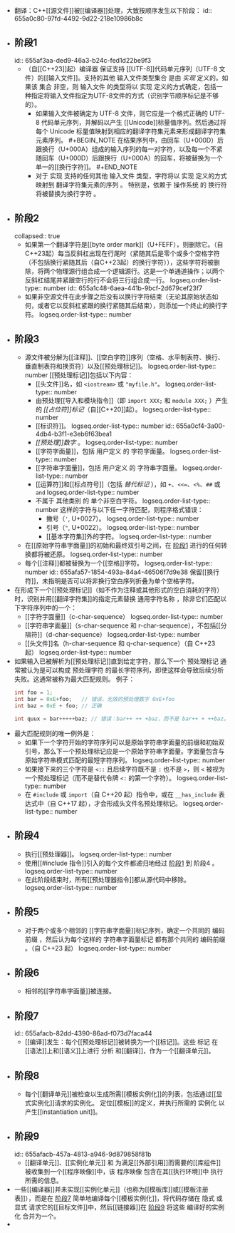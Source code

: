 - 翻译：C++[[源文件]]被[[编译器]]处理，大致按顺序发生以下阶段：
  id:: 655a0c80-97fd-4492-9d22-218e10986b8c
- ## 阶段1
  id:: 655af3aa-ded9-46a3-b24c-fed1d22be9f3
	- （自[[C++23]]起）编译器 保证支持 [[UTF-8]]代码单元序列（UTF-8 文件）的[[输入文件]]。支持的其他 输入文件类型集合 是由 *实现* 定义的。如果该 集合 非空，则 输入文件 的类型将以 实现 定义的方式确定，包括一种指定将输入文件指定为UTF-8文件的方式（识别字节顺序标记是不够的）。
		- 如果输入文件被确定为 UTF-8 文件，则它应是一个格式正确的 UTF-8 代码单元序列，并解码以产生 [[Unicode]]标量值序列。然后通过将每个 Unicode 标量值映射到相应的翻译字符集元素来形成翻译字符集元素序列。
		  #+BEGIN_NOTE
		  在结果序列中，由回车（U+000D）后跟换行（U+000A）组成的输入序列的每一对字符，以及每一个不紧随回车（U+000D）后跟换行（U+000A）的回车，将被替换为一个单一的[[换行字符]]。
		  #+END_NOTE
		- 对于 实现 支持的任何其他 输入文件 类型，字符将以 实现 定义的方式 映射到 翻译字符集元素的序列 。
		  特别是，依赖于 操作系统 的 换行符 将被替换为换行字符 。
- ## 阶段2
  collapsed:: true
	- 如果第一个翻译字符是[[byte order mark]]（U+FEFF），则删除它。（自C++23起）每当反斜杠出现在行尾时（紧随其后是零个或多个空格字符（不包括换行紧随其后（自C++23起）的换行字符）），这些字符将被删除，将两个物理源行组合成一个逻辑源行。这是一个单通道操作；以两个反斜杠结尾并紧跟空行的行不会将三行组合成一行。
	  logseq.order-list-type:: number
	  id:: 655a1c48-6aea-441b-9bcf-2d679cef23f7
	- 如果非空源文件在此步骤之后没有以换行字符结束（无论其原始状态如何，或者它以反斜杠紧跟的换行紧随其后结束），则添加一个终止的换行字符。
	  logseq.order-list-type:: number
- ## 阶段3
	- 源文件被分解为[[注释]]、[[空白字符]]序列（空格、水平制表符、换行、垂直制表符和换页符）以及[[预处理标记]]。
	  logseq.order-list-type:: number
	  [[预处理标记]]包括以下内容：
		- [[头文件]]名，如 `<iostream>` 或 `"myfile.h"`。
		  logseq.order-list-type:: number
		- 由预处理[[导入和模块指令]]（即 `import XXX;` 和 `module XXX;` ）产生的 *[[占位符]]标记*（自[[C++20]]起）。
		  logseq.order-list-type:: number
		- [[标识符]]。
		  logseq.order-list-type:: number
		  id:: 655a0cf4-3a00-4db4-b3f1-e3eb6f63bea1
		- *[[预处理]]数字* 。
		  logseq.order-list-type:: number
		- [[字符字面量]]，包括 用户定义 的 字符字面量。
		  logseq.order-list-type:: number
		- [[字符串字面量]]，包括 用户定义 的 字符串字面量。
		  logseq.order-list-type:: number
		- [[运算符]]和[[标点符号]]（包括 *替代标记* ），如 `+`、`<<=`、`<%`、`##` 或 `and`
		  logseq.order-list-type:: number
		- 不属于 其他类别 的 单个非空白字符。
		  logseq.order-list-type:: number
		  这样的字符与以下任一字符匹配，则程序格式错误：
			- 撇号（`'`, U+0027）。
			  logseq.order-list-type:: number
			- 引号（`"`, U+0022）。
			  logseq.order-list-type:: number
			- [[基本字符集]]外的字符。
			  logseq.order-list-type:: number
	- 在[[原始字符串字面量]]的初始和最终双引号之间，在 [阶段1](((655af3aa-ded9-46a3-b24c-fed1d22be9f3))) 进行的任何转换都将被还原。
	  logseq.order-list-type:: number
	- 每个[[注释]]都被替换为一个[[空格]]字符。
	  logseq.order-list-type:: number
	  id:: 655afa57-1854-493a-84a4-46506f7d9e38
	  保留[[换行符]]，未指明是否可以将非换行空白序列折叠为单个空格字符。
- 在形成下一个[[预处理标记]]（如不作为注释或其他形式的空白消耗的字符）时，识别并用[[翻译字符集]]的指定元素替换 通用字符名称 ，除非它们匹配以下字符序列中的一个：
	- [[字符字面量]]（c-char-sequence）
	  logseq.order-list-type:: number
	- [[字符串字面量]]（s-char-sequence 和 r-char-sequence），不包括[[分隔符]]（d-char-sequence）
	  logseq.order-list-type:: number
	- [[头文件]]名（h-char-sequence 和 q-char-sequence）（自 C++23 起）
	  logseq.order-list-type:: number
- 如果输入已被解析为[[预处理标记]]直到给定字符，那么下一个 预处理标记 通常被认为是可以构成 预处理字符 的最长字符序列，即使这样会导致后续分析失败。这通常被称为最大匹配规则。
  例子：
  ``` cpp
  int foo = 1;
  int bar = 0xE+foo;   // 错误，无效的预处理数字 0xE+foo
  int baz = 0xE + foo; // 正确
  
  int quux = bar+++++baz; // 错误：bar++ ++ +baz，而不是 bar++ + ++baz。
  ```
- 最大匹配规则的唯一例外是：
	- 如果下一个字符开始的字符序列可以是原始字符串字面量的前缀和初始双引号，那么下一个预处理标记应是一个原始字符串字面量。字面量包含与原始字符串模式匹配的最短字符序列。
	  logseq.order-list-type:: number
	- 如果接下来的三个字符是 `<::` 且后续字符既不是 `:` 也不是 `>`，则 `<` 被视为一个预处理标记（而不是替代令牌 `<:` 的第一个字符）。
	  logseq.order-list-type:: number
	- 在 `#include` 或 `import`（自 C++20 起）指令中，或在 `__has_include` 表达式中（自 C++17 起），才会形成头文件名预处理标记。
	  logseq.order-list-type:: number
- ## 阶段4
	- 执行[[预处理器]]。
	  logseq.order-list-type:: number
	- 使用[[#include 指令]]引入的每个文件都递归地经过 [阶段1](((655af3aa-ded9-46a3-b24c-fed1d22be9f3))) 到 阶段4 。
	  logseq.order-list-type:: number
	- 在此阶段结束时，所有[[预处理器指令]]都从源代码中移除。
	  logseq.order-list-type:: number
- ## 阶段5
	- 对于两个或多个相邻的 [[字符串字面量]]标记序列，确定一个共同的 编码前缀 ，然后认为每个这样的 字符串字面量标记 都有那个共同的 编码前缀 。（自 C++23 起）
	  logseq.order-list-type:: number
- ## 阶段6
	- 相邻的[[字符串字面量]]被连接。
- ## 阶段7
  id:: 655afacb-82dd-4390-86ad-f073d7faca44
	- [[编译]]发生：每个[[预处理标记]]被转换为一个[[标记]]。这些 标记 在[[语法]]上和[[语义]]上进行 分析 和[[翻译]]，作为一个[[翻译单元]]。
- ## 阶段8
	- 每个[[翻译单元]]被检查以生成所需[[模板实例化]]的列表，包括通过[[显式实例化]]请求的实例化。
	  定位[[模板]]的定义，并执行所需的 实例化 以产生[[instantiation unit]]。
- ## 阶段9
  id:: 655afacb-457a-4813-a946-9d879858f81b
	- [[翻译单元]]、[[实例化单元]] 和 为满足[[外部引用]]而需要的[[库组件]] 被收集到一个[[程序映像]]中，该 程序映像 包含在其[[执行环境]]中 执行 所需的信息。
- 一些[[编译器]]并未实现[[实例化单元]]（也称为[[模板库]]或[[模板注册表]]），而是在 [阶段7](((655afacb-82dd-4390-86ad-f073d7faca44))) 简单地编译每个[[模板实例化]]，将代码存储在 隐式 或 显式 请求它的[[目标文件]]中，然后[[链接器]]在 [阶段9](((655afacb-457a-4813-a946-9d879858f81b))) 将这些 编译好的实例化 合并为一个。
-